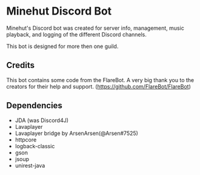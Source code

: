 # Minehut Discord Bot
Minehut's Discord bot was created for server info, management, music playback, and logging of the different Discord channels.

This bot is designed for more then one guild.

## Credits
This bot contains some code from the FlareBot. A very big thank you to the creators
for their help and support. (https://github.com/FlareBot/FlareBot)

## Dependencies
- JDA (was Discord4J)
- Lavaplayer
- Lavaplayer bridge by ArsenArsen(@Arsen#7525)
- httpcore
- logback-classic
- gson
- jsoup
- unirest-java
